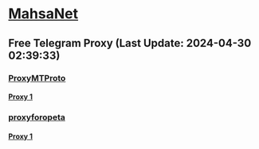 
# [MahsaNet](https://t.me/mahsa_net)
## Free Telegram Proxy (Last Update: 2024-04-30 02:39:33)
### [ProxyMTProto](https://t.me/ProxyMTProto)
#### [Proxy 1](tg://proxy?server=88.99.83.14&port=8085&secret=FgMBAgABAAH8AwOG4kw63Q%3D%3D)
### [proxyforopeta](https://t.me/proxyforopeta)
#### [Proxy 1](tg://proxy?server=89.41.181.118&port=443&secret=ee1603010200010001fc030386e24c3add76616e2e6e616a76612e636f6d)

    